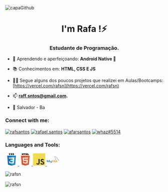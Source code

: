![capaGithub](https://user-images.githubusercontent.com/86615648/176479295-a1da4f64-81b2-4b01-bab5-2cb7a3a4fcb2.jpg)
<h1 align="center">I'm Rafa !⚡</h1>
<h3 align="center">Estudante de Programação.</h3>

- 🌱 Aprendendo e aperfeiçoando: **Android Native 🤖**
- 📚 Conhecimentos em: **HTML, CSS E JS**

- 👨‍💻 Segue alguns dos poucos projetos que realizei em Aulas/Bootcamps: [https://vercel.com/rafsn](https://vercel.com/rafsn)

- 📫 **raff.sntos@gmail.com.**

- 🔭 Salvador - Ba

<h3 align="left">Connect with me:</h3>
<p align="left">
<a href="https://linkedin.com/in/rafsantos" target="blank"><img align="center" src="https://raw.githubusercontent.com/rahuldkjain/github-profile-readme-generator/master/src/images/icons/Social/linked-in-alt.svg" alt="rafsantos" height="30" width="40" /></a>
<a href="https://fb.com/rafael.santos" target="blank"><img align="center" src="https://raw.githubusercontent.com/rahuldkjain/github-profile-readme-generator/master/src/images/icons/Social/facebook.svg" alt="rafael.santos" height="30" width="40" /></a>
<a href="https://instagram.com/afarsantos" target="blank"><img align="center" src="https://raw.githubusercontent.com/rahuldkjain/github-profile-readme-generator/master/src/images/icons/Social/instagram.svg" alt="afarsantos" height="30" width="40" /></a>
<a href="https://discord.gg/whaz#5514" target="blank"><img align="center" src="https://raw.githubusercontent.com/rahuldkjain/github-profile-readme-generator/master/src/images/icons/Social/discord.svg" alt="whaz#5514" height="30" width="40" /></a>
</p>

<h3 align="left">Languages and Tools:</h3>
<p align="left"> <a href="https://www.w3schools.com/css/" target="_blank" rel="noreferrer"> <img src="https://raw.githubusercontent.com/devicons/devicon/master/icons/css3/css3-original-wordmark.svg" alt="css3" width="40" height="40"/> </a> <a href="https://www.w3.org/html/" target="_blank" rel="noreferrer"> <img src="https://raw.githubusercontent.com/devicons/devicon/master/icons/html5/html5-original-wordmark.svg" alt="html5" width="40" height="40"/> </a> <a href="https://developer.mozilla.org/en-US/docs/Web/JavaScript" target="_blank" rel="noreferrer"> <img src="https://raw.githubusercontent.com/devicons/devicon/master/icons/javascript/javascript-original.svg" alt="javascript" width="40" height="40"/> </a> <a href="https://www.mysql.com/" target="_blank" rel="noreferrer"> <img src="https://raw.githubusercontent.com/devicons/devicon/master/icons/mysql/mysql-original-wordmark.svg" alt="mysql" width="40" height="40"/> </a> </p>

<p><img align="center" src="https://github-readme-stats.vercel.app/api/top-langs?username=rafsn&show_icons=true&locale=en&layout=compact" alt="rafsn" /></p>

<p><img align="center" src="https://github-readme-streak-stats.herokuapp.com/?user=rafsn&" alt="rafsn" /></p>


<!--
**rafsn/rafsn** is a ✨ _special_ ✨ repository because its `README.md` (this file) appears on your GitHub profile.

Here are some ideas to get you started:

- 🔭 I’m currently working on ...
- 🌱 I’m currently learning ...
- 👯 I’m looking to collaborate on ...
- 🤔 I’m looking for help with ...
- 💬 Ask me about ...
- 📫 How to reach me: ...
- 😄 Pronouns: ...
- ⚡ Fun fact: ...
-->
